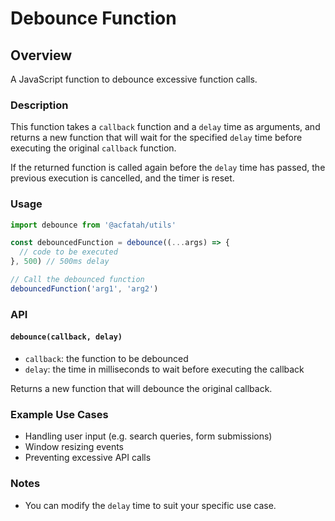 # Debounce Function

## Overview

A JavaScript function to debounce excessive function calls.

### Description

This function takes a `callback` function and a `delay` time as arguments, and returns a new function that will wait for the specified `delay` time before executing the original `callback` function.

If the returned function is called again before the `delay` time has passed, the previous execution is cancelled, and the timer is reset.

### Usage

```javascript
import debounce from '@acfatah/utils'

const debouncedFunction = debounce((...args) => {
  // code to be executed
}, 500) // 500ms delay

// Call the debounced function
debouncedFunction('arg1', 'arg2')
```

### API

#### `debounce(callback, delay)`

- `callback`: the function to be debounced
- `delay`: the time in milliseconds to wait before executing the callback

Returns a new function that will debounce the original callback.

### Example Use Cases

- Handling user input (e.g. search queries, form submissions)
- Window resizing events
- Preventing excessive API calls

### Notes

- You can modify the `delay` time to suit your specific use case.
